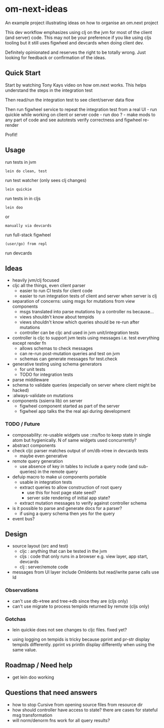 # om-next-ideas

An example project illustrating ideas on how to organise an om.next project

This dev workflow emphasizes using clj on the jvm for most of the client (and server) code.
This may not be your preference if you like using cljs tooling but it still uses
figwheel and devcards when doing client dev.

Definitely opinionated and reserves the right to be totally wrong. Just looking for feedback or confirmation of the ideas.

## Quick Start

Start by watching Tony Kays video on how om.next works. This helps understand the steps in the integration test

Then read/run the integration test to see client/server data flow

Then run figwheel service to repeat the integration test from a real UI
    - run quickie while working on client or server code
    - run doo ?
    - make mods to any part of code and see autotests verify correctness and figwheel re-render

Profit!

## Usage

run tests in jvm

    lein do clean, test

run test watcher (only sees clj changes)

    lein quickie

run tests in in cljs

    lein doo
or

    manually via devcards

run full-stack figwheel

    (user/go) from repl

run devcards

## Ideas

- heavily jvm/clj focused
- cljc all the things, even client parser
    - easier to run CI tests for client code
    - easier to run integration tests of client and server when server is clj
- separation of concerns: using msgs for mutations from view components
    - msgs translated into parse mutations by a controller ns because...
    - views shouldn't know about tempids
    - views shouldn't know which queries should be re-run after mutations
    - controller can be cljc and used in jvm unit/integration tests
- controller is cljc to support jvm tests using messages i.e. test everything except render fn
    - allows schemas to check messages
    - can re-run post-mutation queries and test on jvm
    - schemas can generate messages for test.check
- generative testing using schema generators
    - for unit tests
    - TODO for integration tests
- parse middleware
- schema to validate queries (especially on server where client might be hacked)
- :always-validate on mutations
- components (ssierra lib) on server
    - figwheel component started as part of the server
    - figwheel app talks the the real api during development

### TODO / Future

- composability: re-usable widgets use ::ns/foo to keep state in single atom but hygienically. N of same widgets used concurrently?
- abstract components
- check cljc parser matches output of om/db->tree in devcards tests
    - maybe even generative
- remote query generation
    - use absence of key in tables to include a query node (and sub-queries) in the remote query
- defuip macro to make ui components portable
    - usable in integration tests
    - extract queries to allow construction of root query
        - use this for host page state seed?
        - server side rendering of initial app state?
    - extract mutation messages to verify against controller schema
- is it possible to parse and generate docs for a parser?
    - if using a query schema then yes for the query
- event bus?

## Design

- source layout (src and test)
    - cljc : anything that can be tested in the jvm
    - cljs : code that only runs in a browser e.g. view layer, app start, devcards
    - clj  : server/remote code
- messages from UI layer include OmIdents but read/write parse calls use Id

### Observations

- can't use db->tree and tree->db since they are (cljs only)
- can't use migrate to process tempids returned by remote (cljs only)

### Gotchas

- lein quickie does not see changes to cljc files. fixed yet?

- using logging on tempids is tricky because pprint and pr-str display tempids differently.
  pprint vs println display differently when using the same value.


## Roadmap / Need help

- get lein doo working

## Questions that need answers

- how to stop Cursive from opening source files from resource dir
- how should controller have access to state? there are cases for stateful msg transformation
- will norm/denorm fns work for all query results?

